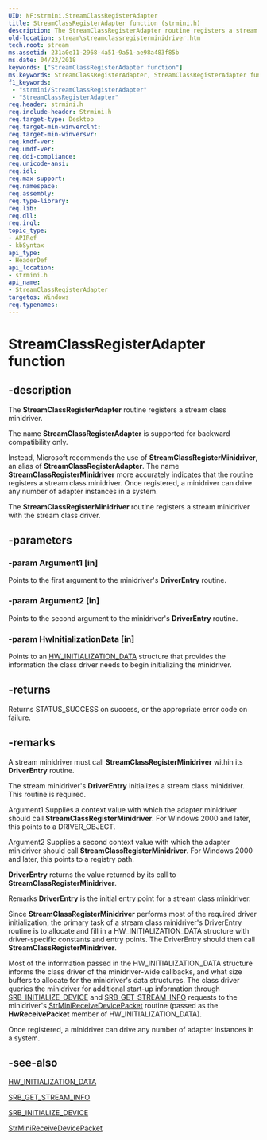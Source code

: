 ```yaml
---
UID: NF:strmini.StreamClassRegisterAdapter
title: StreamClassRegisterAdapter function (strmini.h)
description: The StreamClassRegisterAdapter routine registers a stream class minidriver.The name StreamClassRegisterAdapter is supported for backward compatibility only.Instead, Microsoft recommends the use of StreamClassRegisterMinidriver, an alias of StreamClassRegisterAdapter. The name StreamClassRegisterMinidriver more accurately indicates that the routine registers a stream class minidriver. Once registered, a minidriver can drive any number of adapter instances in a system.The StreamClassRegisterMinidriver routine registers a stream minidriver with the stream class driver.
old-location: stream\streamclassregisterminidriver.htm
tech.root: stream
ms.assetid: 231a0e11-2968-4a51-9a51-ae98a483f85b
ms.date: 04/23/2018
keywords: ["StreamClassRegisterAdapter function"]
ms.keywords: StreamClassRegisterAdapter, StreamClassRegisterAdapter function [Streaming Media Devices], StreamClassRegisterMinidriver, strclass-routines_5336cc3e-8abd-4943-a191-12dbf9d25b85.xml, stream.streamclassregisterminidriver, strmini/StreamClassRegisterAdapter
f1_keywords:
 - "strmini/StreamClassRegisterAdapter"
 - "StreamClassRegisterAdapter"
req.header: strmini.h
req.include-header: Strmini.h
req.target-type: Desktop
req.target-min-winverclnt: 
req.target-min-winversvr: 
req.kmdf-ver: 
req.umdf-ver: 
req.ddi-compliance: 
req.unicode-ansi: 
req.idl: 
req.max-support: 
req.namespace: 
req.assembly: 
req.type-library: 
req.lib: 
req.dll: 
req.irql: 
topic_type:
- APIRef
- kbSyntax
api_type:
- HeaderDef
api_location:
- strmini.h
api_name:
- StreamClassRegisterAdapter
targetos: Windows
req.typenames: 
---
```


# StreamClassRegisterAdapter function


## -description


The <b>StreamClassRegisterAdapter</b> routine registers a stream class minidriver.

The name <b>StreamClassRegisterAdapter</b> is supported for backward compatibility only.

Instead, Microsoft recommends the use of <b>StreamClassRegisterMinidriver</b>, an alias of <b>StreamClassRegisterAdapter</b>. The name <b>StreamClassRegisterMinidriver</b> more accurately indicates that the routine registers a stream class minidriver. Once registered, a minidriver can drive any number of adapter instances in a system.

The <b>StreamClassRegisterMinidriver</b> routine registers a stream minidriver with the stream class driver.


## -parameters




### -param Argument1 [in]

Points to the first argument to the minidriver's <b>DriverEntry</b> routine.


### -param Argument2 [in]

Points to the second argument to the minidriver's <b>DriverEntry</b> routine.


### -param HwInitializationData [in]

Points to an <a href="https://docs.microsoft.com/windows-hardware/drivers/ddi/strmini/ns-strmini-_hw_initialization_data">HW_INITIALIZATION_DATA</a> structure that provides the information the class driver needs to begin initializing the minidriver.


## -returns



Returns STATUS_SUCCESS on success, or the appropriate error code on failure.




## -remarks



A stream minidriver must call <b>StreamClassRegisterMinidriver</b> within its <b>DriverEntry</b> routine. 

The stream minidriver's <b>DriverEntry</b> initializes a stream class minidriver. This routine is required.

Argument1 Supplies a context value with which the adapter minidriver should call <b>StreamClassRegisterMinidriver</b>. For Windows 2000 and later, this points to a DRIVER_OBJECT.

Argument2 Supplies a second context value with which the adapter minidriver should call <b>StreamClassRegisterMinidriver</b>. For Windows 2000 and later, this points to a registry path.

<b>DriverEntry</b> returns the value returned by its call to <b>StreamClassRegisterMinidriver</b>.

Remarks
<b>DriverEntry</b> is the initial entry point for a stream class minidriver.

Since <b>StreamClassRegisterMinidriver</b> performs most of the required driver initialization, the primary task of a stream class minidriver's DriverEntry routine is to allocate and fill in a HW_INITIALIZATION_DATA structure with driver-specific constants and entry points. The DriverEntry should then call <b>StreamClassRegisterMinidriver</b>.



Most of the information passed in the HW_INITIALIZATION_DATA structure informs the class driver of the minidriver-wide callbacks, and what size buffers to allocate for the minidriver's data structures. The class driver queries the minidriver for additional start-up information through <a href="https://docs.microsoft.com/windows-hardware/drivers/stream/srb-initialize-device">SRB_INITIALIZE_DEVICE</a> and <a href="https://docs.microsoft.com/windows-hardware/drivers/stream/srb-get-stream-info">SRB_GET_STREAM_INFO</a> requests to the minidriver's <a href="https://docs.microsoft.com/windows-hardware/drivers/ddi/strmini/nc-strmini-phw_receive_device_srb">StrMiniReceiveDevicePacket</a> routine (passed as the <b>HwReceivePacket</b> member of HW_INITIALIZATION_DATA).

Once registered, a minidriver can drive any number of adapter instances in a system.




## -see-also




<a href="https://docs.microsoft.com/windows-hardware/drivers/ddi/strmini/ns-strmini-_hw_initialization_data">HW_INITIALIZATION_DATA</a>



<a href="https://docs.microsoft.com/windows-hardware/drivers/stream/srb-get-stream-info">SRB_GET_STREAM_INFO</a>



<a href="https://docs.microsoft.com/windows-hardware/drivers/stream/srb-initialize-device">SRB_INITIALIZE_DEVICE</a>



<a href="https://docs.microsoft.com/windows-hardware/drivers/ddi/strmini/nc-strmini-phw_receive_device_srb">StrMiniReceiveDevicePacket</a>
 

 

